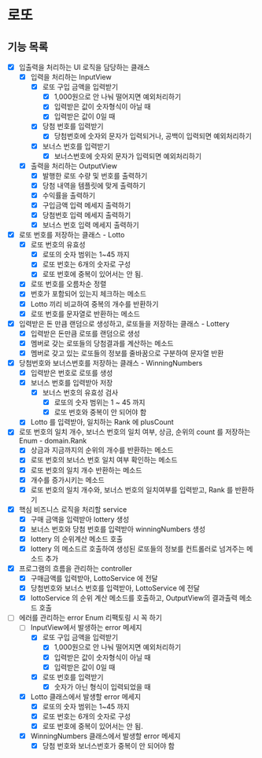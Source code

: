 # 로또

## 기능 목록

- [x] 입출력을 처리하는 UI 로직을 담당하는 클래스
    - [x] 입력을 처리하는 InputView
        - [x] 로또 구입 금액을 입력받기
            - [x] 1,000원으로 안 나눠 떨어지면 예외처리하기
            - [x] 입력받은 값이 숫자형식이 아닐 때
            - [x] 입력받은 값이 0일 때
        - [x] 당첨 번호를 입력받기
            - [x] 당첨번호에 숫자외 문자가 입력되거나, 공백이 입력되면 예외처리하기
        - [x] 보너스 번호를 입력받기
            - [x] 보너스번호에 숫자외 문자가 입력되면 예외처리하기
    - [x] 출력을 처리하는 OutputView
        - [x] 발행한 로또 수량 및 번호를 출력하기
        - [x] 당첨 내역을 템플릿에 맞게 출력하기
        - [x] 수익률을 출력하기
        - [x] 구입금액 입력 메세지 출력하기
        - [x] 당첨번호 입력 메세지 출력하기
        - [x] 보너스 번호 입력 메세지 출력하기

- [x] 로또 번호를 저장하는 클래스 - Lotto
    - [x] 로또 번호의 유효성
        - [x] 로또의 숫자 범위는 1~45 까지
        - [x] 로또 번호는 6개의 숫자로 구성
        - [x] 로또 번호에 중복이 있어서는 안 됨.
    - [x] 로또 번호를 오름차순 정렬
    - [x] 번호가 포함되어 있는지 체크하는 메소드
    - [x] Lotto 끼리 비교하여 중복의 개수를 반환하기
    - [x] 로또 번호를 문자열로 반환하는 메소드

- [x] 입력받은 돈 만큼 랜덤으로 생성하고, 로또들을 저장하는 클래스 - Lottery
    - [x] 입력받은 돈만큼 로또를 랜덤으로 생성
    - [x] 멤버로 갖는 로또들의 당첨결과를 계산하는 메소드
    - [x] 멤버로 갖고 있는 로또들의 정보를 줄바꿈으로 구분하여 문자열 반환

- [x] 당첨번호와 보너스번호를 저장하는 클래스 - WinningNumbers
    - [x] 입력받은 번호로 로또를 생성
    - [x] 보너스 번호를 입력받아 저장
        - [x] 보너스 번호의 유효성 검사
            - [x] 로또의 숫자 범위는 1 ~ 45 까지
            - [x] 로또 번호와 중복이 안 되어야 함
    - [x] Lotto 를 입력받아, 일치하는 Rank 에 plusCount

- [x] 로또 번호의 일치 개수, 보너스 번호의 일치 여부, 상금, 순위의 count 를 저장하는 Enum - domain.Rank
    - [x] 상금과 지금까지의 순위의 개수를 반환하는 메소드
    - [x] 로또 번호의 보너스 번호 일치 여부 확인하는 메소드
    - [x] 로또 번호의 일치 개수 반환하는 메소드
    - [x] 개수를 증가시키는 메소드
    - [x] 로또 번호의 일치 개수와, 보너스 번호의 일치여부를 입력받고, Rank 를 반환하기

- [x] 핵심 비즈니스 로직을 처리할 service
    - [x] 구매 금액을 입력받아 lottery 생성
    - [x] 보너스 번호와 당첨 번호를 입력받아 winningNumbers 생성
    - [x] lottery 의 순위계산 메소드 호출
    - [x] lottery 의 메소드르 호출하여 생성된 로또들의 정보를 컨트롤러로 넘겨주는 메소드 추가

- [x] 프로그램의 흐름을 관리하는 controller
    - [x] 구매금액를 입력받아, LottoService 에 전달
    - [x] 당첨번호와 보너스 번호를 입력받아, LottoService 에 전달
    - [x] lottoService 의 순위 계산 메소드를 호출하고, OutputView의 결과출력 메소드 호출

- [ ] 에러를 관리하는 error Enum 리팩토링 시 꼭 하기
    - [ ] InputView에서 발생하는 error 메세지
        - [x] 로또 구입 금액을 입력받기
            - [x] 1,000원으로 안 나눠 떨어지면 예외처리하기
            - [x] 입력받은 값이 숫자형식이 아닐 때
            - [x] 입력받은 값이 0일 때
        - [x] 로또 번호를 입력받기
            - [x] 숫자가 아닌 형식이 입력되었을 때
    - [x] Lotto 클래스에서 발생할 error 메세지
        - [x] 로또의 숫자 범위는 1~45 까지
        - [x] 로또 번호는 6개의 숫자로 구성
        - [x] 로또 번호에 중복이 있어서는 안 됨.
    - [x] WinningNumbers 클래스에서 발생할 error 메세지
        - [x] 당첨 번호와 보너스번호가 중복이 안 되어야 함